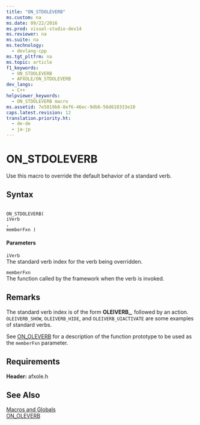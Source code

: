 ```yaml
---
title: "ON_STDOLEVERB"
ms.custom: na
ms.date: 09/22/2016
ms.prod: visual-studio-dev14
ms.reviewer: na
ms.suite: na
ms.technology: 
  - devlang-cpp
ms.tgt_pltfrm: na
ms.topic: article
f1_keywords: 
  - ON_STDOLEVERB
  - AFXOLE/ON_STDOLEVERB
dev_langs: 
  - C++
helpviewer_keywords: 
  - ON_STDOLEVERB macro
ms.assetid: 7e5019b8-8ef6-46ec-9db6-56d610333e10
caps.latest.revision: 12
translation.priority.ht: 
  - de-de
  - ja-jp
---
```

# ON_STDOLEVERB
Use this macro to override the default behavior of a standard verb.  
  
## Syntax  
  
```  
  
ON_STDOLEVERB(  
iVerb  
,   
memberFxn )  
```  
  
#### Parameters  
 `iVerb`  
 The standard verb index for the verb being overridden.  
  
 `memberFxn`  
 The function called by the framework when the verb is invoked.  
  
## Remarks  
 The standard verb index is of the form **OLEIVERB_**, followed by an action. `OLEIVERB_SHOW`, `OLEIVERB_HIDE`, and `OLEIVERB_UIACTIVATE` are some examples of standard verbs.  
  
 See [ON_OLEVERB](../vs140/on_oleverb.md) for a description of the function prototype to be used as the `memberFxn` parameter.  
  
## Requirements  
 **Header:** afxole.h  
  
## See Also  
 [Macros and Globals](../vs140/mfc-macros-and-globals.md)   
 [ON_OLEVERB](../vs140/on_oleverb.md)